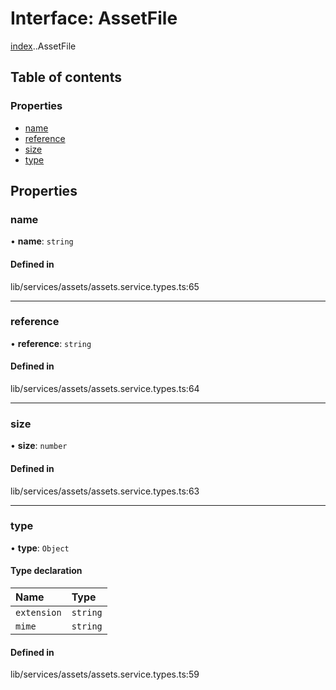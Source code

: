 # Interface: AssetFile

[index](../wiki/index).[<internal>](../wiki/index.%3Cinternal%3E).AssetFile

## Table of contents

### Properties

- [name](../wiki/index.%3Cinternal%3E.AssetFile#name)
- [reference](../wiki/index.%3Cinternal%3E.AssetFile#reference)
- [size](../wiki/index.%3Cinternal%3E.AssetFile#size)
- [type](../wiki/index.%3Cinternal%3E.AssetFile#type)

## Properties

### name

• **name**: `string`

#### Defined in

lib/services/assets/assets.service.types.ts:65

___

### reference

• **reference**: `string`

#### Defined in

lib/services/assets/assets.service.types.ts:64

___

### size

• **size**: `number`

#### Defined in

lib/services/assets/assets.service.types.ts:63

___

### type

• **type**: `Object`

#### Type declaration

| Name | Type |
| :------ | :------ |
| `extension` | `string` |
| `mime` | `string` |

#### Defined in

lib/services/assets/assets.service.types.ts:59
